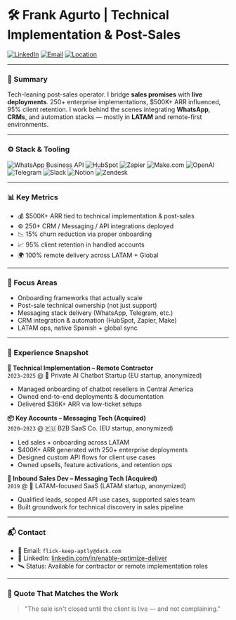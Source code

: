 # 🛠️ Frank Agurto | Technical Implementation & Post-Sales

[![LinkedIn](https://img.shields.io/badge/LinkedIn-blue?style=for-the-badge&logo=linkedin)](https://linkedin.com/in/enable-optimize-deliver)
[![Email](https://img.shields.io/badge/Email-Contact-success?style=for-the-badge&logo=gmail)](mailto:flick-keep-aptly@duck.com)
[![Location](https://img.shields.io/badge/Remote-Global-informational?style=for-the-badge&logo=world-health-organization)](#)

---

### 💼 Summary

Tech-leaning post-sales operator. I bridge **sales promises** with **live deployments**. 250+ enterprise implementations, $500K+ ARR influenced, 95% client retention. I work behind the scenes integrating **WhatsApp**, **CRMs**, and automation stacks — mostly in **LATAM** and remote-first environments.

---

### ⚙️ Stack & Tooling

![WhatsApp Business API](https://img.shields.io/badge/WhatsApp-Business_Integrations-25D366?style=flat-square&logo=whatsapp)
![HubSpot](https://img.shields.io/badge/HubSpot-CRM-orange?style=flat-square&logo=hubspot)
![Zapier](https://img.shields.io/badge/Zapier-Automation-f96f29?style=flat-square&logo=zapier)
![Make.com](https://img.shields.io/badge/Make/n8n-Workflows-blueviolet?style=flat-square&logo=make)
![OpenAI](https://img.shields.io/badge/OpenAI-Integrations-000000?style=flat-square&logo=openai)
![Telegram](https://img.shields.io/badge/Telegram-Messaging-blue?style=flat-square&logo=telegram)
![Slack](https://img.shields.io/badge/Slack-Team_Comm-4A154B?style=flat-square&logo=slack)
![Notion](https://img.shields.io/badge/Notion-Docs-black?style=flat-square&logo=notion)
![Zendesk](https://img.shields.io/badge/Zendesk-Support-green?style=flat-square&logo=zendesk)

---

### 📊 Key Metrics

- 💰 $500K+ ARR tied to technical implementation & post-sales  
- ⚙️ 250+ CRM / Messaging / API integrations deployed  
- 📉 15% churn reduction via proper onboarding  
- 📈 95% client retention in handled accounts  
- 🌍 100% remote delivery across LATAM + Global  

---

### 🧠 Focus Areas

- Onboarding frameworks that actually scale  
- Post-sale technical ownership (not just support)  
- Messaging stack delivery (WhatsApp, Telegram, etc.)  
- CRM integration & automation (HubSpot, Zapier, Make)  
- LATAM ops, native Spanish + global sync  

---

### 🏢 Experience Snapshot

**🔧 Technical Implementation – Remote Contractor**  
`2023–2025` @ 🤖 Private AI Chatbot Startup (EU startup, anonymized) 
- Managed onboarding of chatbot resellers in Central America  
- Owned end-to-end deployments & documentation  
- Delivered $36K+ ARR via low-ticket setups  

**📦 Key Accounts – Messaging Tech (Acquired)**  
`2020–2023` @ 🇪🇺 B2B SaaS Co. (EU startup, anonymized)  
- Led sales + onboarding across LATAM  
- $400K+ ARR generated with 250+ enterprise deployments  
- Designed custom API flows for client use cases  
- Owned upsells, feature activations, and retention ops  

**🧲 Inbound Sales Dev – Messaging Tech (Acquired)**  
`2019` @ 💬 LATAM-focused SaaS (LATAM startup, anonymized)  
- Qualified leads, scoped API use cases, supported sales team  
- Built groundwork for technical discovery in sales pipeline  

---

### 📬 Contact

- 📧 Email: `flick-keep-aptly@duck.com`  
- 🔗 LinkedIn: [linkedin.com/in/enable-optimize-deliver](https://linkedin.com/in/enable-optimize-deliver)  
- 🛰️ Status: Available for contractor or remote implementation roles  

---

### 📖 Quote That Matches the Work

> "The sale isn't closed until the client is live — and not complaining."

